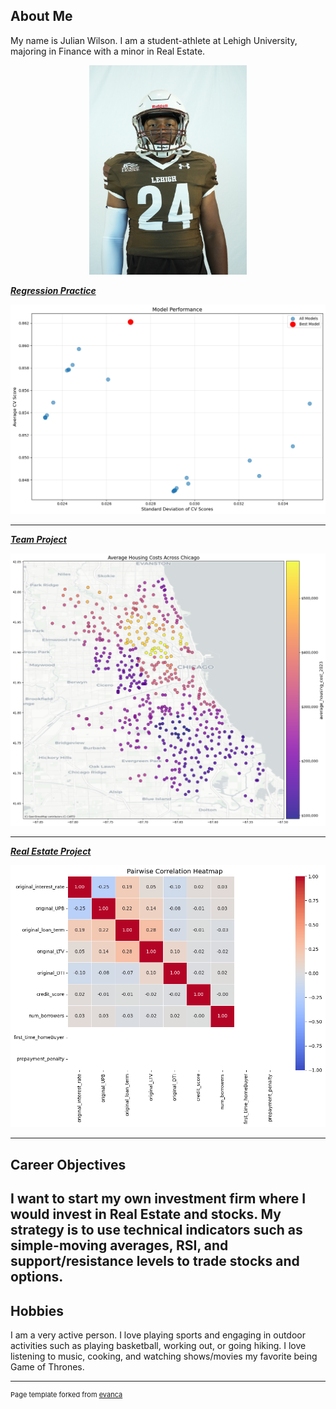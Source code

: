 ## About Me

My name is Julian Wilson. I am a student-athlete at Lehigh University, majoring in Finance with a minor in Real Estate.

<!-- Upload your own photo and change the path -->

<p style="text-align:center;">
  <img class="img-circle" src="images/football_two.JPG" width="50%">
</p>

_**[Regression Practice](asgn-07_exercises.md)**_


<img src="images/output_24_0.png?raw=true"/>

---

_**[Team Project](final_project/final_project.md)**_

<a href="https://finalprojectmichael.streamlit.app/" target="_blank">
  <img src="final_project/output_29_0.png?raw=true" />
</a>

---

_**[Real Estate Project](real_estate_project/project.md)**_

<img src="real_estate_project/output_2_2.png?raw=true"/>

---

## Career Objectives
I want to start my own investment firm where I would invest in Real Estate and stocks.
My strategy is to use technical indicators such as simple-moving averages, RSI, and support/resistance levels to trade stocks and options. 
---

## Hobbies

I am a very active person. I love playing sports and engaging in outdoor activities such as playing basketball, working out, or going hiking.
I love listening to music, cooking, and watching shows/movies my favorite being Game of Thrones. 

---
<p style="font-size:11px">Page template forked from <a href="https://github.com/evanca/quick-portfolio">evanca</a></p>
<!-- Remove above link if you don't want to attibute -->
